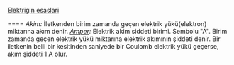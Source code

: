 [Elektrigin esaslari](http://data.obitet.net/obitet/bataryalar/bataryalar.htm)

====
*Akim:* İletkenden birim zamanda geçen elektrik yükü(elektron) miktarına akım denir.
*[Amper](http://tr.wikipedia.org/wiki/Amper):* Elektrik akim siddeti birimi. Sembolu "A".  Birim zamanda geçen elektrik yükü miktarına elektrik akımının şiddeti denir. Bir iletkenin belli bir kesitinden saniyede bir Coulomb elektrik yükü geçerse, akım şiddeti 1 A olur. 

